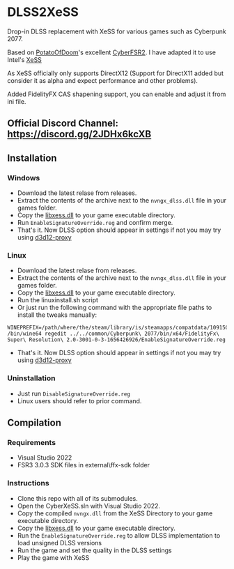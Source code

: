 # DLSS2XeSS
Drop-in DLSS replacement with XeSS for various games such as Cyberpunk 2077.

Based on [PotatoOfDoom](https://github.com/PotatoOfDoom)'s excellent [CyberFSR2](https://github.com/PotatoOfDoom/CyberFSR2). I have adapted it to use Intel's [XeSS](https://github.com/intel/xess/)

As XeSS officially only supports DirectX12 (Support for DirectX11 added but consider it as alpha and expect performance and other problems).

Added FidelityFX CAS shapening support, you can enable and adjust it from ini file.

## Official Discord Channel: https://discord.gg/2JDHx6kcXB

## Installation

### Windows 
* Download the latest relase from releases.
* Extract the contents of the archive next to the `nvngx_dlss.dll` file in your games folder.
* Copy the [libxess.dll](https://raw.githubusercontent.com/intel/xess/main/bin/libxess.dll) to your game executable directory.
* Run `EnableSignatureOverride.reg` and confirm merge.
* That's it. Now DLSS option should appear in settings if not you may try using [d3d12-proxy](https://github.com/cdozdil/d3d12-proxy)

### Linux
* Download the latest relase from releases.
* Extract the contents of the archive next to the `nvngx_dlss.dll` file in your games folder.
* Copy the [libxess.dll](https://raw.githubusercontent.com/intel/xess/main/bin/libxess.dll) to your game executable directory.
* Run the linuxinstall.sh script
* Or just run the following command with the appropriate file paths to install the tweaks manually:
```
WINEPREFIX=/path/where/the/steam/library/is/steamapps/compatdata/1091500/pfx /bin/wine64 regedit ../../common/Cyberpunk\ 2077/bin/x64/FidelityFx\ Super\ Resolution\ 2.0-3001-0-3-1656426926/EnableSignatureOverride.reg
```
* That's it. Now DLSS option should appear in settings if not you may try using [d3d12-proxy](https://github.com/cdozdil/d3d12-proxy)

### Uninstallation
* Just run `DisableSignatureOverride.reg`
* Linux users should refer to prior command.

## Compilation

### Requirements
* Visual Studio 2022
* FSR3 3.0.3 SDK files in external\ffx-sdk folder

### Instructions
* Clone this repo with all of its submodules.
* Open the CyberXeSS.sln with Visual Studio 2022.
* Copy the compiled `nvngx.dll` from the XeSS Directory to your game executable directory.
* Copy the [libxess.dll](https://raw.githubusercontent.com/intel/xess/main/bin/libxess.dll) to your game executable directory.
* Run the `EnableSignatureOverride.reg` to allow DLSS implementation to load unsigned DLSS versions
* Run the game and set the quality in the DLSS settings
* Play the game with XeSS
